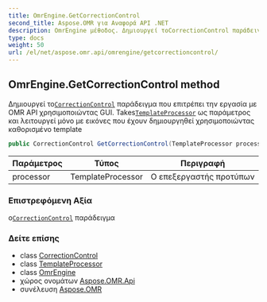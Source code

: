 ```yaml
---
title: OmrEngine.GetCorrectionControl
second_title: Aspose.OMR για Αναφορά API .NET
description: OmrEngine μέθοδος. Δημιουργεί τοCorrectionControl παράδειγμα που επιτρέπει την εργασία με OMR API χρησιμοποιώντας GUI. TakesTemplateProcessor ως παράμετρος και λειτουργεί μόνο με εικόνες που έχουν δημιουργηθεί χρησιμοποιώντας καθορισμένο template
type: docs
weight: 50
url: /el/net/aspose.omr.api/omrengine/getcorrectioncontrol/
---
```

## OmrEngine.GetCorrectionControl method

Δημιουργεί το[`CorrectionControl`](../../../aspose.omr.correctionui/correctioncontrol/) παράδειγμα που επιτρέπει την εργασία με OMR API χρησιμοποιώντας GUI. Takes[`TemplateProcessor`](../../templateprocessor/) ως παράμετρος και λειτουργεί μόνο με εικόνες που έχουν δημιουργηθεί χρησιμοποιώντας καθορισμένο template

```csharp
public CorrectionControl GetCorrectionControl(TemplateProcessor processor)
```

| Παράμετρος | Τύπος | Περιγραφή |
| --- | --- | --- |
| processor | TemplateProcessor | Ο επεξεργαστής προτύπων |

### Επιστρεφόμενη Αξία

ο[`CorrectionControl`](../../../aspose.omr.correctionui/correctioncontrol/) παράδειγμα

### Δείτε επίσης

* class [CorrectionControl](../../../aspose.omr.correctionui/correctioncontrol/)
* class [TemplateProcessor](../../templateprocessor/)
* class [OmrEngine](../)
* χώρος ονομάτων [Aspose.OMR.Api](../../omrengine/)
* συνέλευση [Aspose.OMR](../../../)


